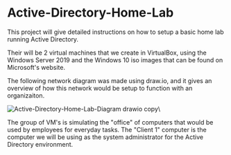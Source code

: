 # Active-Directory-Home-Lab

This project will give detailed instructions on how to setup a basic home lab running Active Directory.

Their will be 2 virtual machines that we create in VirtualBox, using the Windows Server 2019 and the Windows 10 iso images that can be found on Microsoft's website.

The following network diagram was made using draw.io, and it gives an overview of how this network would be setup to function with an organizaiton.

![Active-Directory-Home-Lab-Diagram drawio copy](https://github.com/user-attachments/assets/8e93d508-5973-4d5d-8371-20366d3fb18d)\

The group of VM's is simulating the "office" of computers that would be used by employees for everyday tasks.
The "Client 1" computer is the computer we will be using as the system administrator for the Active Directory environment.
<!--
The Server will need to
** IP Addresses


The IP range I will be using for this project is 172.16.0.100 - 172.16.0.200 which will have a subnet mask of 255.255.255.0, giving us a maximum of 256 subnets with 254 possible hosts per subnet. 

To properly setup the virtual machines, we need to make sure the network adapter settings are configured correctly.

Because all of the devices will be contained in virutal machines on the same computer, including the server, we are going to edit the DNS of the machine that houses the server to 


-->


